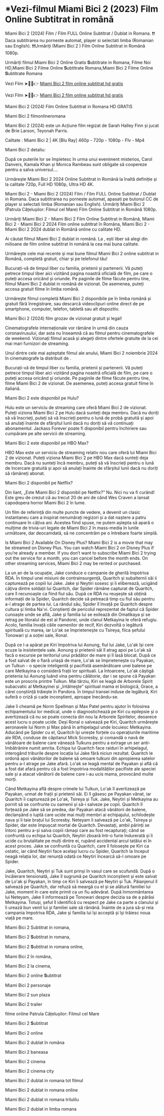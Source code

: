 # *Vezi-filmul Miami Bici 2 (2023) Film Online Subtitrat in română

Miami Bici 2 (2024) Film / Film FULL Online Subtitrat / Dublat in Romana. ❗❗️️ Daca subtitrarea nu porneste automat, player si selectati limba (Romanian sau English). ❗❗️️Urmăriți (Miami Bici 2 ) Film Online Subtitrat in Română 1080p.

Urmăriți filmul Miami Bici 2 Online Gratis 𝐒ubtitrate in Romana, Filme Noi HD,Miami Bici 2 Filme Online 𝐒ubtitrate Romana,Miami Bici 2 Filme Online 𝐒ubtitrate Romana

Vezi Film ➤🔴✅👉 [Miami Bici 2 film online subtitrat hd gratis](https://pro.tubeflix21.com/ro/1166603/miami-bici-2.html)

Vezi Film ➤🔴✅👉 [Miami Bici 2 film online subtitrat hd gratis](https://pro.tubeflix21.com/ro/1166603/miami-bici-2.html)

Miami Bici 2 (2024) Film Online Subtitrat in Romana HD GRATIS

Miami Bici 2 filmonlineromana

Miami Bici 2 (2024) este un Acțiune film regizat de Sarah Halley Finn și jucat de Brie Larson, Teyonah Parris.

Calitate : Miami Bici 2 | 4K [Blu Ray] 460p - 720p - 1080p - Flv - Mp4

Miami Bici 2 detaliu:

După ce puterile lor se împletesc în urma unui eveniment misterios, Carol Danvers, Kamala Khan și Monica Rambeau sunt obligate să coopereze pentru a salva universul....

Urmărește Miami Bici 2 2024 Online Subtitrat in Română la înaltă definiție și la calitate 720p, Full HD 1080p, Ultra HD 4K.

Miami Bici 2 - Miami Bici 2 (2024) Film / Film FULL Online Subtitrat / Dublat in Romana. Daca subtitrarea nu porneste automat, apasati pe butonul CC de player si selectati limba (Romanian sau English). Urmăriți Miami Bici 2 (Patrula Cățelușilor: Filmul cel Mare) Film Online Subtitrat in Română 1080p.

Urmăriți Miami Bici 2 - Miami Bici 2 Film Online Subtitrat in Română, Miami Bici 2 - Miami Bici 2 2024 Film online subtitrat în Româna, Miami Bici 2 - Miami Bici 2 2024 dublat in Română online cu calitate HD.

Ai căutat filmul Miami Bici 2 dublat in română. La , ești liber să alegi din milioane de film online subtitrat în română la cea mai buna calitate.

Urmărește cele mai recente și mai bune filmul Miami Bici 2 online subtitrat in Română, completă gratuit, chiar și pe telefonul tău!

Bucurați-vă de timpul liber cu familia, prietenii și partenerii. Vă puteți petrece timpul liber aici vizitând pagina noastră oficială de film, pe care o puteți accesa oricând și oriunde. Pe paginile de filme făcute pentru tine, filmul Miami Bici 2 dublat in română de vizionat. De asemenea, puteți accesa gratuit filme în limba română.

Urmărește filmul completă Miami Bici 2 disponibile pe în limba română și gratuit fără înregistrare, sau descarcă videoclipuri online direct de pe smartphone, computer, telefon, tabletă sau alt dispozitiv.

Miami Bici 2 (2024) film grozav de vizionat gratuit și legal!

Cinematografele internaționale vor rămâne în urmă din cauza coronavirusului, dar asta nu înseamnă că au filmul pentru cinematografele de weekend. Vizionați filmul acasă și alegeți dintre ofertele gratuite de la cei mai mari furnizori de streaming.

Unul dintre cele mai așteptate filmul ale anului, Miami Bici 2 noiembrie 2024 în cinematografe la distribuit de .

Bucurați-vă de timpul liber cu familia, prietenii și partenerii. Vă puteți petrece timpul liber aici vizitând pagina noastră oficială de film, pe care o puteți accesa oricând și oriunde. Pe paginile de filme făcute pentru tine, filme Miami Bici 2 de vizionat. De asemenea, puteți accesa gratuit filme în italiană.

Miami Bici 2 este disponibil pe Hulu?

Hulu este un serviciu de streaming care oferă Miami Bici 2 de vizionat. Puteți viziona Miami Bici 2 pe Hulu dacă sunteți deja membru. Dacă nu doriți să vă înscrieți, puteți să vă înscrieți pentru o lună de probă gratuită și apoi să anulați înainte de sfârșitul lunii dacă nu doriți să vă continuați abonamentul. Jackass Forever poate fi disponibil pentru închiriere sau cumpărare pe alte servicii de streaming.

Miami Bici 2 este disponibil pe HBO Max?

HBO Max este un serviciu de streaming relativ nou care oferă lui Miami Bici 2 de vizionat. Puteți viziona Miami Bici 2 pe HBO Max dacă sunteți deja membru. Dacă nu sunteți încă membru, puteți să vă înscrieți pentru o lună de încercare gratuită și apoi să anulați înainte de sfârșitul lunii dacă nu doriți să rămâneți abonat.

Miami Bici 2 disponibil pe Netflix?

Din liant, „Este Miami Bici 2 disponibil pe Netflix?” Nu. Nici nu va fi curând! Este greu de crezut că au trecut 20 de ani de când Wes Craven a lansat capodopera horror Miami Bici 2 în lume.

Un film de referință din multe puncte de vedere, a devenit un clasic instantaneu care a inspirat nenumărați regizori și a dat naștere a patru continuare în câțiva ani. Acestea fiind spuse, ne putem aștepta să apară o mulțime de trivia-uri legate de Miami Bici 2 în mass-media în lunile următoare, dar deocamdată, să ne concentrăm pe o întrebare foarte simplă.

Is Miami Bici 2 Available On Disney Plus? Miami Bici 2 is a movie that may be streamed on Disney Plus. You can watch Miami Bici 2 on Disney Plus if you’re already a member. If you don’t want to subscribe Miami Bici 2 trying out the service for a month, you can cancel before the month ends. On other streaming services, Miami Bici 2 may be rented or purchased.

La un an de la ocupație, Jake conduce o campanie de gherilă împotriva RDA. În timpul unei misiuni de contrainsurgență, Quaritch și subalternii săi ii capturează pe copiii lui Jake. Jake și Neytiri sosesc și îi eliberează, ucigând câțiva dintre soldații lui Quaritch, dar Spider rămâne capturat de Quaritch, care îl recunoaște ca fiind fiul său. După ce RDA nu reușește să obțină informații de la Spider, Quaritch decide să petreacă timp cu fiul său pentru a-l atrage de partea lui. La rândul său, Spider îl învață pe Quaritch despre cultura și limba Na'vi. Conștienți de pericolul reprezentat de faptul că Spider cunoaște unde se află, Jake și familia lui se exilează din Omatikaya și se retrag pe litoralul de est al Pandorei, unde clanul Metkayina le oferă refugiu. Acolo, familia învață căile oamenilor de recif, Kiri dezvoltă o legătură spirituală cu marea, iar Lo'ak se împrietenește cu Tsireya, fiica șefului Tonowari și a soției sale, Ronal.

După ce l-a apărat pe Kiri împotriva lui Aonung, fiul lui Jake, Lo'ak își cere scuze la insistențele sale. Aonung și prietenii săi îl atrag apoi pe Lo'ak să facă o excursie pe teritoriul unui prădător de mare și îl lasă blocat. După ce a fost salvat de o fiară uriașă de mare, Lo'ak se împrietenește cu Payakan, un Tulkun - o specie inteligentă și pacifistă asemănătoare unei balene pe care Metkayina o consideră frații lor spirituali. La întoarcere, Lo'ak câștigă prietenia lui Aonung luând vina pentru călătorie, dar i se spune că Payakan este un proscris printre Tulkun. Mai târziu, Kiri se leagă de Arborele Spirit subacvatic al Metkayinei și „întâlnește” spiritual mama ei biologică, Grace, a cărei conștiință trăiește în Pandora. În timpul transei induse de legătură, Kiri suferă o criză și cade inconștient, aproape înecându-se.

Jake îi cheamă pe Norm Spellman și Max Patel pentru ajutor în folosirea echipamentului lor medical, unde o diagnostichează pe Kiri cu epilepsie și o avertizează că nu se poate conecta din nou la Arborele Spiritelor, deoarece acest lucru o poate ucide. Deși Ronal o salvează pe Kiri, Quaritch urmărește aeronavele lui Norm și Max până în arhipelagul unde locuiesc Metkayina. Aducând pe Spider cu el, Quaritch își unește forțele cu operațiunile maritime ale RDA, conduse de căpitanul Mick Scoresby, și comandă o navă de vânătoare de balene care vânează Tulkuns pentru a extrage un ser anti-îmbătrânire numit amrita. Echipa lui Quaritch face raiduri în arhipelagul, interogând triburile despre locația lui Jake fără niciun rezultat. Quaritch le ordonă apoi vânătorilor de balene să omoare tulkuni din apropierea satelor pentru a-l atrage pe Jake afară. Lo'ak se leagă mental de Payakan și află că a fost dat afară pentru că a fost împotriva modalităților pacifiste ale speciei sale și a atacat vânătorii de balene care i-au ucis mama, provocând multe morți.

Când Metkayina află despre crimele lui Tulkun, Lo'ak îl avertizează pe Payakan, urmat de frații și prietenii săi. Ei îl găsesc pe Payakan vânat, iar Quaritch îi capturează pe Lo'ak, Tsireya și Tuk. Jake, Neytiri și Metkayina au pornit să se confrunte cu oamenii și să-i salveze pe copii. Quaritch îl forțează pe Jake să se predea, dar Payakan atacă vânătorii de balene, declanșând o luptă care ucide mai mulți membri ai echipajului, schilodește nava și îi taie brațul lui Scoresby. Neteyam îi salvează pe Lo'ak, Tsireya și Spider, dar este împușcat mortal de Quaritch. Devastați, ambii părinți se întorc pentru a-și salva copiii rămași care au fost recapturați; când se confruntă cu echipa lui Quaritch, Neytiri zboară într-o furie îndurerată și îi ucide cu brutalitate pe mulți dintre ei, rupând accidental arcul tatălui ei în acest proces. Jake se confruntă cu Quaritch, care îl folosește pe Kiri ca ostatic, iar când Neytiri face același lucru cu Spider, Quaritch la început neagă relația lor, dar renunță odată ce Neytiri încearcă să-l omoare pe Spider.

Jake, Quaritch, Neytiri și Tuk sunt prinși în vasul care se scufundă. După o încăierare tensionată, Jake îl sugrumă pe Quaritch inconștient și este salvat de Lo'ak și Payakan, în timp ce Kiri îi salvează pe Neytiri și Tuk. Păianjenul îl salvează pe Quaritch, dar refuză să meargă cu el și se alătură familiei lui Jake, moment în care este primit ca un fiu adevărat. După înmormântarea lui Neteyam, Jake îl informează pe Tonowari despre decizia sa de a părăsi Metkayina. Totuși, șeful îl identifică cu respect pe Jake ca parte a clanului și îi urează bun venit lui și familiei sale să rămână. Înainte de a jura să-și reia campania împotriva RDA, Jake și familia lui își acceptă și își trăiesc noua viață pe mare.

Miami Bici 2 Subtitrat in romana,

Miami Bici 2 𝐒ubtitrat in romana,

Miami Bici 2 𝐒ubtitrat in romana online,

Miami Bici 2 în româna,

Miami Bici 2 la cinema,

Miami Bici 2 online 𝐒ubtitrat

Miami Bici 2 personaje

Miami Bici 2 sun plaza

Miami Bici 2 trailer

filme online Patrula Cățelușilor: Filmul cel Mare

Miami Bici 2 𝐒ubtitrat

Miami Bici 2 online

Miami Bici 2 dublat în româna

Miami Bici 2 baneasa

Miami Bici 2 cinema

Miami Bici 2 cinema city

Miami Bici 2 dublat in romana tot filmul

Miami Bici 2 dublat in romana online

Miami Bici 2 dublat in romana trilulilu

Miami Bici 2 dublat in limba romana
